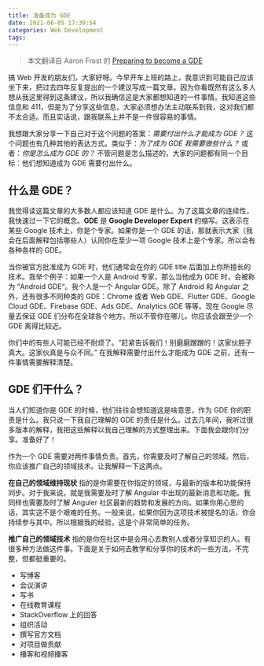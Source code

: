 ```yaml
---
title: 准备成为 GDE
date: 2021-06-05 17:30:54
categories: Web Development
tags:
---
```


> 本文翻译自 Aaron Frost 的 [Preparing to become a GDE](https://medium.com/@frosty/preparing-to-become-a-gde-752b551c88df)

搞 Web 开发的朋友们，大家好呀。今早开车上班的路上，我意识到可能自己应该坐下来，把过去四年反复提出的一个建议写成一篇文章。因为你看既然有这么多人想从我这里得到这条建议，所以我确信这是大家都想知道的一件事情。我知道这些信息和 411，但是为了分享这些信息，大家必须想办法主动联系到我，这对我们都不太合适。而且实话说，跟我联系上并不是一件很容易的事情。

我想跟大家分享一下自己对于这个问题的答案：*需要付出什么才能成为 GDE？* 这个问题也有几种其他的表达方式。类似于：*为了成为 GDE 我需要做些什么？* 或者：*你是怎么成为 GDE 的？* 不管问题是怎么描述的，大家的问题都有同一个目标：他们想知道成为 GDE 需要付出什么。

## 什么是 GDE？

我觉得读这篇文章的大多数人都应该知道 GDE 是什么。为了这篇文章的连续性，我快速过一下它的概念。**GDE** 是 **Google Developer Expert** 的缩写。这表示在某些 Google 技术上，你是个专家。如果你是一个 GDE 的话，那就表示大家（我会在后面解释包括哪些人）认同你在至少一项 Google 技术上是个专家。所以会有各种各样的 GDE。

当你被官方批准成为 GDE 时，他们通常会在你的 GDE title 后面加上你所擅长的技术。我举个例子：如果一个人是 Android 专家，那么当他成为 GDE 时，会被称为 ”Android GDE“。我个人是一个 Angular GDE。除了 Android 和 Angular 之外，还有很多不同种类的 GDE：Chrome 或者 Web GDE、Flutter GDE、Google Cloud GDE、Firebase GDE、Ads GDE、Analytics GDE 等等。现在 Google 尽量去保证 GDE 们分布在全球各个地方。所以不管你在哪儿，你应该会跟至少一个 GDE 离得比较近。

你们中的有些人可能已经不耐烦了。“赶紧告诉我们！别磨磨蹭蹭的！这家伙胆子真大。这家伙真是与众不同。” 在我解释需要付出什么才能成为 GDE 之前，还有一件事情需要解释清楚。

## GDE 们干什么？

当人们知道你是 GDE 的时候，他们往往会想知道这是啥意思，作为 GDE 你的职责是什么。我只说一下我自己理解的 GDE 的责任是什么。过去几年间，我听过很多版本的解释，我把这些解释以我自己理解的方式整理出来。下面我会跟你们分享。准备好了！

作为一个 GDE 需要对两件事情负责。首先，你需要及时了解自己的领域。然后，你应该推广自己的领域技术。让我解释一下这两点。

**在自己的领域维持现状** 指的是你需要在你指定的领域，与最新的版本和功能保持同步。对于我来说，就是我需要及时了解 Angular 中出现的最新消息和功能。我同样也需要及时了解 Anguler 社区最新的趋势和发展的方向。如果你用心思的话，其实这不是个艰难的任务。一般来说，如果你因为这项技术被提名的话，你会持续参与其中。所以根据我的经验，这是个非常简单的任务。

**推广自己的领域技术** 指的是你在社区中是会用心去教别人或者分享知识的人。有很多种方法做这件事。下面是关于如何去教学和分享你的技术的一些方法，不完整，但都挺重要的。

- 写博客
- 会议演讲
- 写书
- 在线教育课程
- StackOverflow 上的回答
- 组织活动
- 撰写官方文档
- 对项目做贡献
- 播客和视频播客

